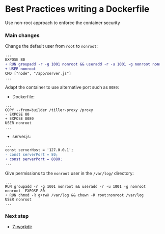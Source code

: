 # Best Practices writing a Dockerfile

Use non-root approach to enforce the container security

### Main changes

Change the default user from `root` to `nonroot`:

```diff
...
EXPOSE 80
+ RUN groupadd -r -g 1001 nonroot && useradd -r -u 1001 -g nonroot nonroot
+ USER nonroot
CMD ["node", "/app/server.js"]
...
```

Adapt the container to use alternative port such as `8080`:

- Dockerfile:

```dif
...
COPY --from=builder /tiller-proxy /proxy
- EXPOSE 80
+ EXPOSE 8080
USER nonroot
...
```

- server.js:

```diff
...
const serverHost = '127.0.0.1';
- const serverPort = 80;
+ const serverPort = 8080;
...
```

Give permissions to the `nonroot` user in the `/var/log/` directory:

```dif
...
RUN groupadd -r -g 1001 nonroot && useradd -r -u 1001 -g nonroot nonroot- EXPOSE 80
+ RUN chmod -R g+rwX /var/log && chown -R root:nonroot /var/log
USER nonroot
...
```

### Next step

- [7-workdir](https://github.com/juan131/dockerfile-best-practices/tree/7-workdir)